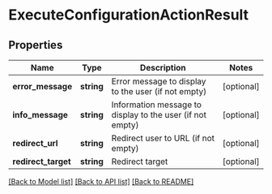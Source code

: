 # ExecuteConfigurationActionResult

## Properties
Name | Type | Description | Notes
------------ | ------------- | ------------- | -------------
**error_message** | **string** | Error message to display to the user (if not empty) | [optional] 
**info_message** | **string** | Information message to display to the user (if not empty) | [optional] 
**redirect_url** | **string** | Redirect user to URL (if not empty) | [optional] 
**redirect_target** | **string** | Redirect target | [optional] 

[[Back to Model list]](../README.md#documentation-for-models) [[Back to API list]](../README.md#documentation-for-api-endpoints) [[Back to README]](../README.md)


